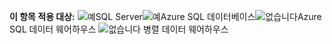 <Token>**이 항목 적용 대상:** ![예](media/yes.png)SQL Server![예](media/yes.png)Azure SQL 데이터베이스![없습니다](media/no.png)Azure SQL 데이터 웨어하우스 ![없습니다](media/no.png) 병렬 데이터 웨어하우스</Token>

